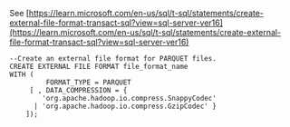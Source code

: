 See [https://learn.microsoft.com/en-us/sql/t-sql/statements/create-external-file-format-transact-sql?view=sql-server-ver16](https://learn.microsoft.com/en-us/sql/t-sql/statements/create-external-file-format-transact-sql?view=sql-server-ver16)
```
--Create an external file format for PARQUET files.
CREATE EXTERNAL FILE FORMAT file_format_name
WITH (
         FORMAT_TYPE = PARQUET
     [ , DATA_COMPRESSION = {
        'org.apache.hadoop.io.compress.SnappyCodec'
      | 'org.apache.hadoop.io.compress.GzipCodec' }
    ]);
```
